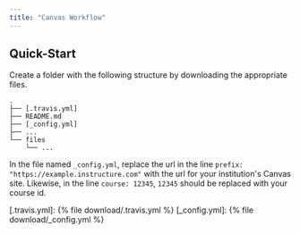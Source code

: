 ```yaml
---
title: "Canvas Workflow"
---
```


## Quick-Start

Create a folder with the following structure by downloading the appropriate
files.  

```
.
├── [.travis.yml]
├── README.md
├── [_config.yml]
├── ...
└── files
    └── ...
```

In the file named `_config.yml`, replace the url in the line `prefix:
"https://example.instructure.com"` with the url for your institution's Canvas
site. Likewise, in the line `course: 12345`, `12345` should be replaced with
your course id.  

[.travis.yml]: {% file download/.travis.yml %}
[_config.yml]: {% file download/\_config.yml %}
